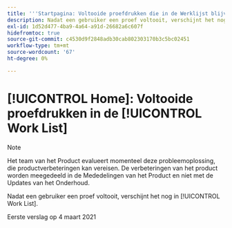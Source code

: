 ```yaml
---
title: '''Startpagina: Voltooide proefdrukken die in de Werklijst blijven"'
description: Nadat een gebruiker een proef voltooit, verschijnt het nog in [!UICONTROL Work List].
exl-id: 1d52d477-4ba9-4a64-a91d-26682a6c607f
hidefromtoc: true
source-git-commit: c4530d9f2848adb30cab802303170b3c5bc02451
workflow-type: tm+mt
source-wordcount: '67'
ht-degree: 0%

---
```


# [!UICONTROL Home]: Voltooide proefdrukken in de [!UICONTROL Work List]

<!-- Do not change this note unless told to by Daniel Sipos-->

>[!NOTE]
>
>Het team van het Product evalueert momenteel deze probleemoplossing, die productverbeteringen kan vereisen. De verbeteringen van het product worden meegedeeld in de Mededelingen van het Product en niet met de Updates van het Onderhoud.

Nadat een gebruiker een proef voltooit, verschijnt het nog in [!UICONTROL Work List].

Eerste verslag op 4 maart 2021
